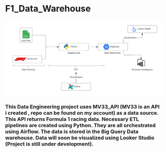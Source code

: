 # F1_Data_Warehouse

![architecture image](images/project_architecture.png)

### This Data Engineering project uses MV33_API (MV33 is an API i created , repo can be found on my account) as a data source. This API returns Formula 1 racing data. Necessary ETL pipelines are created using Python. They are all orchestrated using Airflow. The data is stored in the Big Query Data warehouse. Data will soon be visualized using Looker Studio (Project is still under development). 